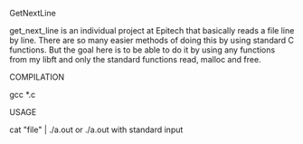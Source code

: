 GetNextLine

get_next_line is an individual project at Epitech that basically reads a file line by line.
There are so many easier methods of doing this by using standard C functions.
But the goal here is to be able to do it by using any functions from my libft and only the standard functions read, malloc and free.

COMPILATION

gcc *.c

USAGE

cat "file" | ./a.out or ./a.out with standard input
